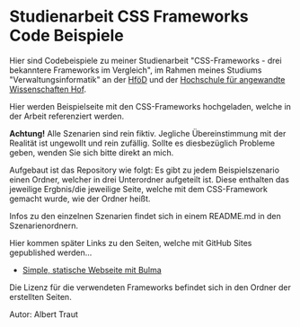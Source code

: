 # Studienarbeit CSS Frameworks  Code Beispiele
Hier sind Codebeispiele zu meiner Studienarbeit "CSS-Frameworks - drei bekanntere Frameworks im Vergleich", im Rahmen meines Studiums "Verwaltungsinformatik" an der [HföD](https://aiv.hfoed.de) und der [Hochschule für angewandte Wissenschaften Hof](https://hof-university.de).

Hier werden Beispielseite mit den CSS-Frameworks hochgeladen, welche in der Arbeit referenziert werden.

**Achtung!** Alle Szenarien sind rein fiktiv. Jegliche Übereinstimmung mit der Realität ist ungewollt und rein zufällig. Sollte es diesbezüglich Probleme geben, wenden Sie sich bitte direkt an mich.

Aufgebaut ist das Repository wie folgt: Es gibt zu jedem Beispielszenario einen Ordner, welcher in drei Unterordner aufgeteilt ist. Diese enthalten das jeweilige Ergbnis/die jeweilige Seite, welche mit dem CSS-Framework gemacht wurde, wie der Ordner heißt.
<!--(Sprachlich nicht schön, muss es noch umformulieren... Irgendwann)-->
Infos zu den einzelnen Szenarien findet sich in einem README.md in den Szenarienordnern.

Hier kommen später Links zu den Seiten, welche mit GitHub Sites gepublished werden...

* [Simple, statische Webseite mit Bulma](https://altraugsburg.github.io/studienarbeit-css-frameworks-code-beispiele/simple-statische-webseite/bulma/)


Die Lizenz für die verwendeten Frameworks befindet sich in den Ordner der erstellten Seiten.

Autor: Albert Traut
